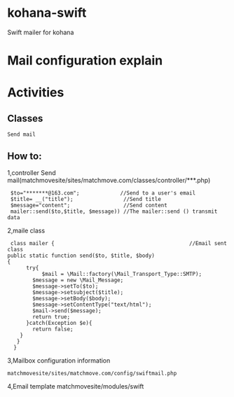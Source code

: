 kohana-swift
============

Swift mailer for kohana

Mail configuration explain
==========================

Activities
==========

Classes
-------
    Send mail
    
How to:
-------

1,controller Send mail(matchmovesite/sites/matchmove.com/classes/controller/***.php)

     $to="*******@163.com";             //Send to a user's email
     $title= __("title");                //Send title
     $message="content";                 //Send content
     mailer::send($to,$title, $message)) //The mailer::send () transmit data

2,maile class

     class mailer {                                           //Email sent class
	public static function send($to, $title, $body)
	{
          try{
               $mail = \Mail::factory(\Mail_Transport_Type::SMTP);
	        $message = new \Mail_Message;
	        $message->setTo($to);
	        $message->setsubject($title);
	        $message->setBody($body);
	        $message->setContentType("text/html");
	        $mail->send($message);	        
	        return true;
          }catch(Exception $e){
        	return false;
        }       
       }    		
      }

3,Mailbox configuration information

    matchmovesite/sites/matchmove.com/config/swiftmail.php

4,Email template
    matchmovesite/modules/swift